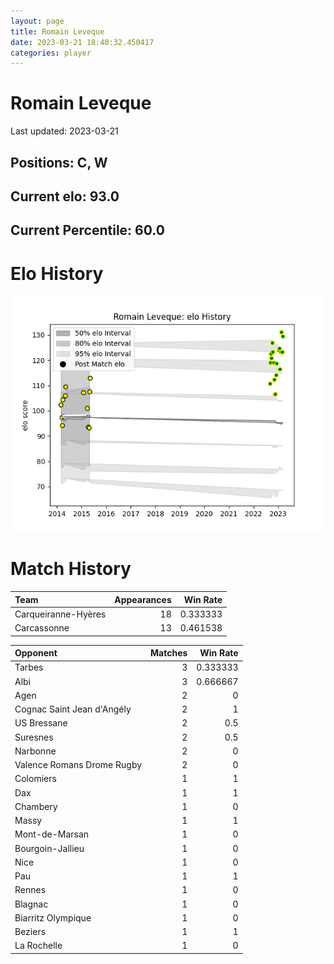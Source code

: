 ```yaml
---  
layout: page  
title: Romain Leveque  
date: 2023-03-21 18:40:32.450417  
categories: player  
---
```

# Romain Leveque


Last updated: 2023-03-21
## Positions: C, W

## Current elo: 93.0

## Current Percentile: 60.0

# Elo History


![elo history](history_RomainLeveque.png)
# Match History


| Team                |   Appearances |   Win Rate |
|:--------------------|--------------:|-----------:|
| Carqueiranne-Hyères |            18 |   0.333333 |
| Carcassonne         |            13 |   0.461538 |

| Opponent                   |   Matches |   Win Rate |
|:---------------------------|----------:|-----------:|
| Tarbes                     |         3 |   0.333333 |
| Albi                       |         3 |   0.666667 |
| Agen                       |         2 |   0        |
| Cognac Saint Jean d'Angély |         2 |   1        |
| US Bressane                |         2 |   0.5      |
| Suresnes                   |         2 |   0.5      |
| Narbonne                   |         2 |   0        |
| Valence Romans Drome Rugby |         2 |   0        |
| Colomiers                  |         1 |   1        |
| Dax                        |         1 |   1        |
| Chambery                   |         1 |   0        |
| Massy                      |         1 |   1        |
| Mont-de-Marsan             |         1 |   0        |
| Bourgoin-Jallieu           |         1 |   0        |
| Nice                       |         1 |   0        |
| Pau                        |         1 |   1        |
| Rennes                     |         1 |   0        |
| Blagnac                    |         1 |   0        |
| Biarritz Olympique         |         1 |   0        |
| Beziers                    |         1 |   1        |
| La Rochelle                |         1 |   0        |